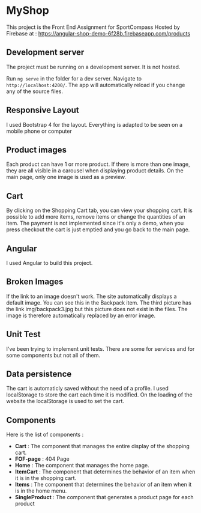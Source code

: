 
# MyShop

This project is the Front End Assignment for SportCompass
Hosted by Firebase at : https://angular-shop-demo-6f28b.firebaseapp.com/products

## Development server

The project must be running on a development server. It is not hosted.

Run `ng serve` in the folder for a dev server. Navigate to `http://localhost:4200/`. The app will automatically reload if you change any of the source files.

## Responsive Layout

I used Bootstrap 4 for the layout. Everything is adapted to be seen on a mobile phone or computer

## Product images

Each product can have 1 or more product. If there is more than one image, they are all visible in a carousel when displaying product details. On the main page, only one image is used as a preview.

## Cart

By clicking on the Shopping Cart tab, you can view your shopping cart. It is possible to add more items, remove items or change the quantities of an item.
The payment is not implemented since it's only a demo, when you press checkout the cart is just emptied and you go back to the main page.

## Angular

I used Angular to build this project.


## Broken Images

If the link to an image doesn't work. The site automatically displays a default image. You can see this in the Backpack item. The third picture has the link img/backpack3.jpg but this picture does not exist in the files. The image is therefore automatically replaced by an error image.

## Unit Test

I've been trying to implement unit tests. There are some for services and for some components but not all of them.

## Data persistence

The cart is automaticly saved without the need of a profile. I used localStorage to store the cart each time it is modified. On the loading of the website the localStorage is used to set the cart.


## Components

Here is the list of components :

 - **Cart** : The component that manages the entire display of the shopping cart.
 - **FOF-page** : 404 Page
 - **Home** : The component that manages the home page.
 - **ItemCart** : The component that determines the behavior of an item when it is in the shopping cart.
 - **Items** : The component that determines the behavior of an item when it is in the home menu.
 - **SingleProduct** : The component that generates a product page for each product

